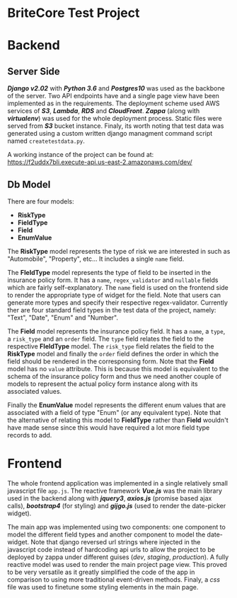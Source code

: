 # BriteCore Test Project

# Backend

## Server Side
***Django v2.02*** with ***Python 3.6*** and ***Postgres10*** was used as the backbone of the server. Two API endpoints have and a single page view have been implemented as in the requirements. The deployment scheme used AWS services of ***S3***, ***Lambda***, ***RDS*** and ***CloudFront***. ***Zappa*** (along with ***virtualenv***) was used for the whole deployment process. Static files were served from ***S3*** bucket instance. Finaly, its worth noting that test data was generated using a custom written django managment command script named `createtestdata.py`.

A working instance of the project can be found at: 
https://f2uddx7bli.execute-api.us-east-2.amazonaws.com/dev/

## Db Model

There are four models:
+ **RiskType**
+ **FieldType**
+ **Field**
+ **EnumValue**

The **RiskType** model represents the type of risk we are interested in such as "Automobile", "Property", etc... It includes a single `name` field.

The **FIeldType** model represents the type of field to be inserted in the insurance policy form. It has a `name`, `regex_validator` and `nullable` fields which are fairly self-explanatory. The `name` field is used on the frontend side to render the appropriate type of widget for the field. Note that users can generate more types and specify their respective regex-validator. Currently ther are four standard field types in the test data of the project, namely: "Text", "Date", "Enum" and "Number".

The **Field** model represents the insurance policy field. It has a `name`, a `type`, a `risk_type` and an `order` field. The `type` field relates the field to the respective **FIeldType** model. The `risk_type` field relates the field to the **RiskType** model and finally the `order` field defines the order in which the field should be rendered in the corresponsing form. Note that the **Field** model has no `value` attribute. This is because this model is equivalent to the schema of the insurance policy form and thus we need another couple of models to represent the actual policy form instance along with its associated values.

Finally the **EnumValue** model represents the different enum values that are associated with a field of type "Enum" (or any equivalent type). Note that the alternative of relating this model to **FieldType** rather than **Field** wouldn't have made sense since this would have required a lot more field type records to add.

# Frontend

The whole frontend application was implemented in a single relatively small javascript file `app.js`. The reactive framework ***Vue.js*** was the main library used in the backend along with ***jquery3***, ***axios.js*** (promise based ajax calls), ***bootstrap4*** (for styling) and ***gijgo.js*** (used to render the date-picker widget). 

The main app was implemented using two components: one component to model the different field types and another component to model the date-widget. Note that django reversed url strings where injected in the javascript code instead of hardcoding api urls to allow the project to be deployed by zappa under different guises (*dev*, *staging*, *production*). A fully reactive model was used to render the main project page view. This proved to be very versatile as it greatly simplified the code of the app in comparison to using more traditional event-driven methods. Finaly, a *css* file was used to finetune some styling elements in the main page.
